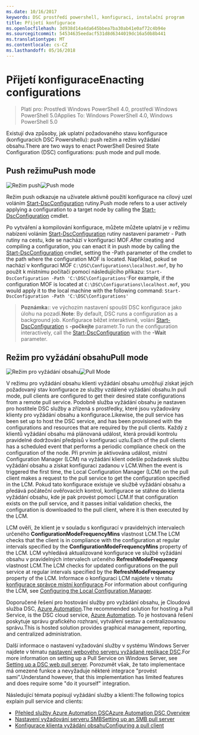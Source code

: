 ```yaml
---
ms.date: 10/16/2017
keywords: DSC prostředí powershell, konfiguraci, instalační program
title: Přijetí konfigurace
ms.openlocfilehash: 3d938d14a4da645bbea7ba30ab41e0af72c4b94e
ms.sourcegitcommit: 54534635eedacf531d8d6344019dc16a50b8b441
ms.translationtype: MT
ms.contentlocale: cs-CZ
ms.lasthandoff: 05/16/2018
---
```

# <a name="enacting-configurations"></a><span data-ttu-id="3a68d-103">Přijetí konfigurace</span><span class="sxs-lookup"><span data-stu-id="3a68d-103">Enacting configurations</span></span>

><span data-ttu-id="3a68d-104">Platí pro: Prostředí Windows PowerShell 4.0, prostředí Windows PowerShell 5.0</span><span class="sxs-lookup"><span data-stu-id="3a68d-104">Applies To: Windows PowerShell 4.0, Windows PowerShell 5.0</span></span>

<span data-ttu-id="3a68d-105">Existují dva způsoby, jak uplatní požadovaného stavu konfigurace (konfiguracích DSC Powershellu): push režim a režim vyžádání obsahu.</span><span class="sxs-lookup"><span data-stu-id="3a68d-105">There are two ways to enact PowerShell Desired State Configuration (DSC) configurations: push mode and pull mode.</span></span>

## <a name="push-mode"></a><span data-ttu-id="3a68d-106">Push režimu</span><span class="sxs-lookup"><span data-stu-id="3a68d-106">Push mode</span></span>

<span data-ttu-id="3a68d-107">![Režim push](images/pushModel.png "jak funguje režim push")</span><span class="sxs-lookup"><span data-stu-id="3a68d-107">![Push mode](images/pushModel.png "How push mode works")</span></span>

<span data-ttu-id="3a68d-108">Režim push odkazuje na uživatele aktivně použití konfigurace na cílový uzel voláním [Start-DscConfiguration](https://technet.microsoft.com/library/dn521623.aspx) rutiny.</span><span class="sxs-lookup"><span data-stu-id="3a68d-108">Push mode refers to a user actively applying a configuration to a target node by calling the [Start-DscConfiguration](https://technet.microsoft.com/library/dn521623.aspx) cmdlet.</span></span>

<span data-ttu-id="3a68d-109">Po vytváření a kompilování konfigurace, můžete můžete uplatní je v režimu nabízení voláním [Start-DscConfiguration](https://technet.microsoft.com/library/dn521623.aspx) rutiny nastavení parametr - Path rutiny na cestu, kde se nachází v konfiguraci MOF.</span><span class="sxs-lookup"><span data-stu-id="3a68d-109">After creating and compiling a configuration, you can enact it in push mode by calling the [Start-DscConfiguration](https://technet.microsoft.com/library/dn521623.aspx) cmdlet, setting the -Path parameter of the cmdlet to the path where the configuration MOF is located.</span></span>
<span data-ttu-id="3a68d-110">Například, pokud se nachází v konfiguraci MOF `C:\DSC\Configurations\localhost.mof`, by ho použít k místnímu počítači pomocí následujícího příkazu: `Start-DscConfiguration -Path 'C:\DSC\Configurations'`</span><span class="sxs-lookup"><span data-stu-id="3a68d-110">For example, if the configuration MOF is located at `C:\DSC\Configurations\localhost.mof`, you would apply it to the local machine with the following command: `Start-DscConfiguration -Path 'C:\DSC\Configurations'`</span></span>

> <span data-ttu-id="3a68d-111">__Poznámka:__: ve výchozím nastavení spouští DSC konfigurace jako úlohu na pozadí.</span><span class="sxs-lookup"><span data-stu-id="3a68d-111">__Note__: By default, DSC runs a configuration as a background job.</span></span> <span data-ttu-id="3a68d-112">Konfigurace běžet interaktivně, volání [Start-DscConfiguration](https://technet.microsoft.com/library/dn521623.aspx) s __-počkejte__ parametr.</span><span class="sxs-lookup"><span data-stu-id="3a68d-112">To run the configuration interactively, call the [Start-DscConfiguration](https://technet.microsoft.com/library/dn521623.aspx) with the __-Wait__ parameter.</span></span>

## <a name="pull-mode"></a><span data-ttu-id="3a68d-113">Režim pro vyžádání obsahu</span><span class="sxs-lookup"><span data-stu-id="3a68d-113">Pull mode</span></span>

<span data-ttu-id="3a68d-114">![Režim pro vyžádání obsahu](images/pullModel.png "vyžádané funguje režim")</span><span class="sxs-lookup"><span data-stu-id="3a68d-114">![Pull Mode](images/pullModel.png "How pull mode works")</span></span>

<span data-ttu-id="3a68d-115">V režimu pro vyžádání obsahu klienti vyžádání obsahu umožňují získat jejich požadovaný stav konfigurace ze služby vzdálené vyžádání obsahu.</span><span class="sxs-lookup"><span data-stu-id="3a68d-115">In pull mode, pull clients are configured to get their desired state configurations from a remote pull service.</span></span>
<span data-ttu-id="3a68d-116">Podobně služba vyžádání obsahu je nastaven pro hostitele DSC služby a zřízená s prostředky, které jsou vyžadovány klienty pro vyžádání obsahu a konfigurace.</span><span class="sxs-lookup"><span data-stu-id="3a68d-116">Likewise, the pull service has been set up to host the DSC service, and has been provisioned with the configurations and resources that are required by the pull clients.</span></span>
<span data-ttu-id="3a68d-117">Každý z klientů vyžádání obsahu má plánovaná událost, která provádí kontrolu pravidelné dodržování předpisů v konfiguraci uzlu.</span><span class="sxs-lookup"><span data-stu-id="3a68d-117">Each of the pull clients has a scheduled event that performs a periodic compliance check on the configuration of the node.</span></span>
<span data-ttu-id="3a68d-118">Při prvním je aktivována událost, místní Configuration Manager (LCM) na vyžádání klient odešle požadavek službu vyžádání obsahu a získat konfiguraci zadanou v LCM.</span><span class="sxs-lookup"><span data-stu-id="3a68d-118">When the event is triggered the first time, the Local Configuration Manager (LCM) on the pull client makes a request to the pull service to get the configuration specified in the LCM.</span></span>
<span data-ttu-id="3a68d-119">Pokud tato konfigurace existuje ve službě vyžádání obsahu a předává počáteční ověřovacích kontrol, konfigurace se stáhne do klienta vyžádání obsahu, kde je pak provést pomocí LCM.</span><span class="sxs-lookup"><span data-stu-id="3a68d-119">If that configuration exists on the pull service, and it passes initial validation checks, the configuration is downloaded to the pull client, where it is then executed by the LCM.</span></span>

<span data-ttu-id="3a68d-120">LCM ověří, že klient je v souladu s konfigurací v pravidelných intervalech určeného **ConfigurationModeFrequencyMins** vlastnost LCM.</span><span class="sxs-lookup"><span data-stu-id="3a68d-120">The LCM checks that the client is in compliance with the configuration at regular intervals specified by the **ConfigurationModeFrequencyMins** property of the LCM.</span></span>
<span data-ttu-id="3a68d-121">LCM vyhledává aktualizované konfigurace ve službě vyžádání obsahu v pravidelných intervalech určeného **RefreshModeFrequency** vlastnost LCM.</span><span class="sxs-lookup"><span data-stu-id="3a68d-121">The LCM checks for updated configurations on the pull service at regular intervals specified by the **RefreshModeFrequency** property of the LCM.</span></span>
<span data-ttu-id="3a68d-122">Informace o konfiguraci LCM najdete v tématu [konfigurace správce místní konfigurace](metaConfig.md).</span><span class="sxs-lookup"><span data-stu-id="3a68d-122">For information about configuring the LCM, see [Configuring the Local Configuration Manager](metaConfig.md).</span></span>

<span data-ttu-id="3a68d-123">Doporučené řešení pro hostování služby pro vyžádání obsahu, je Cloudová služba DSC, [Azure Automation](https://azure.microsoft.com/services/automation/).</span><span class="sxs-lookup"><span data-stu-id="3a68d-123">The recommended solution for hosting a Pull Service, is the DSC cloud service, [Azure Automation](https://azure.microsoft.com/services/automation/).</span></span>
<span data-ttu-id="3a68d-124">To je hostovaná řešení poskytuje správu grafického rozhraní, vytváření sestav a centralizovanou správu.</span><span class="sxs-lookup"><span data-stu-id="3a68d-124">This is hosted solution provides graphical management, reporting, and centralized administration.</span></span>

<span data-ttu-id="3a68d-125">Další informace o nastavení vyžadování služby v systému Windows Server najdete v tématu [nastavení webového serveru vyžádané replikace DSC](pullServer.md).</span><span class="sxs-lookup"><span data-stu-id="3a68d-125">For more information on setting up a Pull Service on Windows Server, see [Setting up a DSC web pull server](pullServer.md).</span></span>
<span data-ttu-id="3a68d-126">Porozumět však, že tato implementace má omezené funkce a nevyžaduje některé integrace "provést sami".</span><span class="sxs-lookup"><span data-stu-id="3a68d-126">Understand however, that this implementation has limited features and does require some "do it yourself" integration.</span></span>

<span data-ttu-id="3a68d-127">Následující témata popisují vyžádání služby a klienti:</span><span class="sxs-lookup"><span data-stu-id="3a68d-127">The following topics explain pull service and clients:</span></span>

- [<span data-ttu-id="3a68d-128">Přehled služby Azure Automation DSC</span><span class="sxs-lookup"><span data-stu-id="3a68d-128">Azure Automation DSC Overview</span></span>](https://docs.microsoft.com/en-us/azure/automation/automation-dsc-overview)
- [<span data-ttu-id="3a68d-129">Nastavení vyžadování serveru SMB</span><span class="sxs-lookup"><span data-stu-id="3a68d-129">Setting up an SMB pull server</span></span>](pullServerSMB.md)
- [<span data-ttu-id="3a68d-130">Konfigurace klienta vyžádání obsahu</span><span class="sxs-lookup"><span data-stu-id="3a68d-130">Configuring a pull client</span></span>](pullClientConfigID.md)
